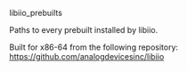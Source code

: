 libiio_prebuilts

Paths to every prebuilt installed by libiio.

Built for x86-64 from the following repository: https://github.com/analogdevicesinc/libiio
